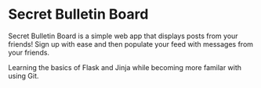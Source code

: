 # Secret Bulletin Board

Secret Bulletin Board is a simple web app that displays posts from your friends! Sign up with ease and then populate your feed with messages from your friends.

Learning the basics of Flask and Jinja while becoming more familar with using Git.

